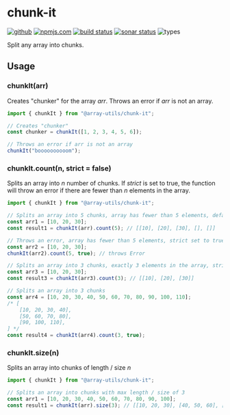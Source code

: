 # chunk-it

[<img alt="github" src="https://img.shields.io/badge/github-jammymalina/chunk--it-8da0cb?style=for-the-badge&labelColor=555555&logo=github">](https://github.com/jammymalina/chunk-it)
[<img alt="npmjs.com" src="https://img.shields.io/npm/v/@array-utils/chunk-it?logo=npm&style=for-the-badge&color=fc8d62&logo=npm">](https://www.npmjs.com/package/@array-utils/chunk-it)
[<img alt="build status" src="https://img.shields.io/github/workflow/status/jammymalina/chunk-it/CI?style=for-the-badge">](https://github.com/jammymalina/chunk-it/actions?query=branch%3Amaster)
[<img alt="sonar status" src="https://img.shields.io/sonar/quality_gate/jammymalina_chunk-it?logo=sonarcloud&server=https%3A%2F%2Fsonarcloud.io&style=for-the-badge">](https://sonarcloud.io/dashboard?id=jammymalina_chunk-it)
<img alt="types" src="https://shields-staging.herokuapp.com/npm/types/typescript?logo=typescript&style=for-the-badge">

Split any array into chunks.

## Usage

### chunkIt(arr)

Creates "chunker" for the array _arr_. Throws an error if _arr_ is not an array.

```javascript
import { chunkIt } from "@array-utils/chunk-it";

// Creates "chunker"
const chunker = chunkIt([1, 2, 3, 4, 5, 6]);

// Throws an error if arr is not an array
chunkIt("boooooooooom");
```

### chunkIt.count(n, strict = false)

Splits an array into _n_ number of chunks. If _strict_ is set to true, the function will throw an error if there are fewer than _n_ elements in the array.

```javascript
import { chunkIt } from "@array-utils/chunk-it";

// Splits an array into 5 chunks, array has fewer than 5 elements, default strict => false
const arr1 = [10, 20, 30];
const result1 = chunkIt(arr).count(5); // [[10], [20], [30], [], []]

// Throws an error, array has fewer than 5 elements, strict set to true
const arr2 = [10, 20, 30];
chunkIt(arr2).count(5, true); // throws Error

// Splits an array into 3 chunks, exactly 3 elements in the array, strict set to true
const arr3 = [10, 20, 30];
const result3 = chunkIt(arr3).count(3); // [[10], [20], [30]]

// Splits an array into 3 chunks
const arr4 = [10, 20, 30, 40, 50, 60, 70, 80, 90, 100, 110];
/* [
    [10, 20, 30, 40],
    [50, 60, 70, 80],
    [90, 100, 110],
] */
const result4 = chunkIt(arr4).count(3, true);
```

### chunkIt.size(n)

Splits an array into chunks of length / size _n_

```javascript
import { chunkIt } from "@array-utils/chunk-it";

// Splits an array into chunks with max length / size of 3
const arr1 = [10, 20, 30, 40, 50, 60, 70, 80, 90, 100];
const result1 = chunkIt(arr).size(3); // [[10, 20, 30], [40, 50, 60], [70, 80, 90], [100]]
```
